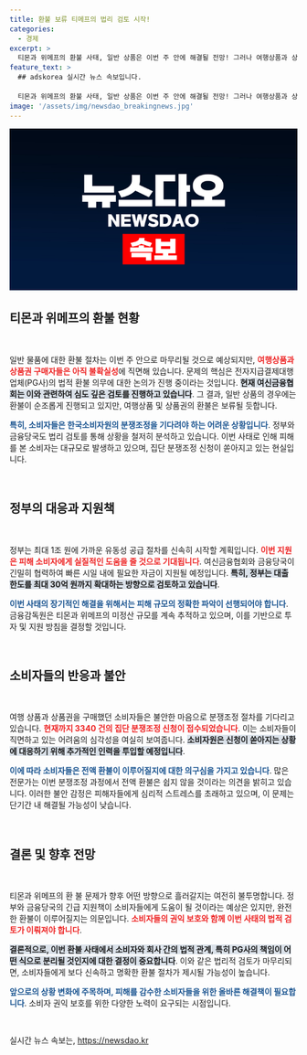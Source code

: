 ```yaml
---
title: 환불 보류 티메프의 법리 검토 시작!
categories:
  - 경제
excerpt: >
  티몬과 위메프의 환불 사태, 일반 상품은 이번 주 안에 해결될 전망! 그러나 여행상품과 상품권 구매자들은 소비자원의 분쟁조정을 기다려야 하는 상황. 최대 1조 원 규모의 미정산 대금 문제 속에서 인내가 필요한 소비자들, 과연 어떻게 될까?
feature_text: >
  ## adskorea 실시간 뉴스 속보입니다.

  티몬과 위메프의 환불 사태, 일반 상품은 이번 주 안에 해결될 전망! 그러나 여행상품과 상품권 구매자들은 소비자원의 분쟁조정을 기다려야 하는 상황. 최대 1조 원 규모의 미정산 대금 문제 속에서 인내가 필요한 소비자들, 과연 어떻게 될까?
image: '/assets/img/newsdao_breakingnews.jpg'
---
```


<p><img src="/assets/img/newsdao_breakingnews.jpg" alt="adskorea 속보" /></p>

<h2 data-ke-size="size26">티몬과 위메프의 환불 현황</h2>

<p data-ke-size="size16">&nbsp;</p>

<p>일반 물품에 대한 환불 절차는 이번 주 안으로 마무리될 것으로 예상되지만, <b><span style="color: #ee2323;">여행상품과 상품권 구매자들은 아직 불확실성</span></b>에 직면해 있습니다. 문제의 핵심은 전자지급결제대행업체(PG사)의 법적 환불 의무에 대한 논의가 진행 중이라는 것입니다. <b><span style="background-color: #21538527;">현재 여신금융협회는 이와 관련하여 심도 깊은 검토를 진행하고 있습니다</span></b>. 그 결과, 일반 상품의 경우에는 환불이 순조롭게 진행되고 있지만, 여행상품 및 상품권의 환불은 보류될 듯합니다.</p>

<p><b><span style="color: #1a5490;">특히, 소비자들은 한국소비자원의 분쟁조정을 기다려야 하는 어려운 상황입니다</span></b>. 정부와 금융당국도 법리 검토를 통해 상황을 철저히 분석하고 있습니다. 이번 사태로 인해 피해를 본 소비자는 대규모로 발생하고 있으며, 집단 분쟁조정 신청이 쏟아지고 있는 현실입니다.</p>

<p data-ke-size="size16">&nbsp;</p>

<h2 data-ke-size="size26">정부의 대응과 지원책</h2>

<p data-ke-size="size16">&nbsp;</p>

<p>정부는 최대 1조 원에 가까운 유동성 공급 절차를 신속히 시작할 계획입니다. <b><span style="color: #ee2323;">이번 지원은 피해 소비자에게 실질적인 도움을 줄 것으로 기대됩니다</span></b>. 여신금융협회와 금융당국이 긴밀히 협력하여 빠른 시일 내에 필요한 자금이 지원될 예정입니다. <b><span style="background-color: #21538527;">특히, 정부는 대출 한도를 최대 30억 원까지 확대하는 방향으로 검토하고 있습니다</span></b>.</p>

<p><b><span style="color: #1a5490;">이번 사태의 장기적인 해결을 위해서는 피해 규모의 정확한 파악이 선행되어야 합니다</span></b>. 금융감독원은 티몬과 위메프의 미정산 규모를 계속 추적하고 있으며, 이를 기반으로 투자 및 지원 방침을 결정할 것입니다.</p>

<p data-ke-size="size16">&nbsp;</p>

<h2 data-ke-size="size26">소비자들의 반응과 불안</h2>

<p data-ke-size="size16">&nbsp;</p>

<p>여행 상품과 상품권을 구매했던 소비자들은 불안한 마음으로 분쟁조정 절차를 기다리고 있습니다. <b><span style="color: #ee2323;">현재까지 3340 건의 집단 분쟁조정 신청이 접수되었습니다</span></b>. 이는 소비자들이 직면하고 있는 어려움의 심각성을 여실히 보여줍니다. <b><span style="background-color: #21538527;">소비자원은 신청이 쏟아지는 상황에 대응하기 위해 추가적인 인력을 투입할 예정입니다</span></b>.</p>

<p><b><span style="color: #1a5490;">이에 따라 소비자들은 전액 환불이 이루어질지에 대한 의구심을 가지고 있습니다</span></b>. 많은 전문가는 이번 분쟁조정 과정에서 전액 환불은 쉽지 않을 것이라는 의견을 밝히고 있습니다. 이러한 불안 감정은 피해자들에게 심리적 스트레스를 초래하고 있으며, 이 문제는 단기간 내 해결될 가능성이 낮습니다.</p>

<p data-ke-size="size16">&nbsp;</p>

<h2 data-ke-size="size26">결론 및 향후 전망</h2>

<p data-ke-size="size16">&nbsp;</p>

<p>티몬과 위메프의 환 불 문제가 향후 어떤 방향으로 흘러갈지는 여전히 불투명합니다. 정부와 금융당국의 긴급 지원책이 소비자들에게 도움이 될 것이라는 예상은 있지만, 완전한 환불이 이루어질지는 의문입니다. <b><span style="color: #ee2323;">소비자들의 권익 보호와 함께 이번 사태의 법적 검토가 이뤄져야 합니다</span></b>.</p>

<p><b><span style="background-color: #21538527;">결론적으로, 이번 환불 사태에서 소비자와 회사 간의 법적 관계, 특히 PG사의 책임이 어떤 식으로 분리될 것인지에 대한 결정이 중요합니다</span></b>. 이와 같은 법리적 검토가 마무리되면, 소비자들에게 보다 신속하고 명확한 환불 절차가 제시될 가능성이 높습니다.</p>

<p><b><span style="color: #1a5490;">앞으로의 상황 변화에 주목하며, 피해를 감수한 소비자들을 위한 올바른 해결책이 필요합니다</span></b>. 소비자 권익 보호를 위한 다양한 노력이 요구되는 시점입니다. </p>

<p data-ke-size="size16">&nbsp;</p>
실시간 뉴스 속보는, <a href="https://newsdao.kr" rel="dofollow">https://newsdao.kr</a>


